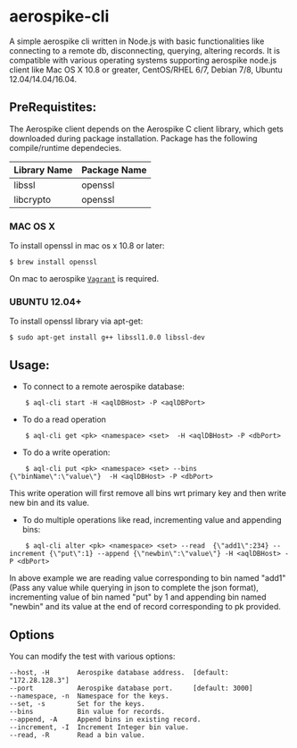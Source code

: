 # aerospike-cli
A simple aerospike cli written in Node.js with basic functionalities like connecting to a remote db, disconnecting, querying, altering records. It is compatible with various operating systems supporting aerospike node.js client like Mac OS X 10.8 or greater, CentOS/RHEL 6/7, Debian 7/8, Ubuntu 12.04/14.04/16.04. 


## PreRequistites:

The Aerospike client depends on the Aerospike C client library, which gets downloaded during package installation. Package has the following compile/runtime dependecies.

Library Name | Package Name
------------ | -------------
libssl | openssl
libcrypto | openssl

### MAC OS X
To install openssl in mac os x 10.8 or later:
    
    $ brew install openssl

On mac to aerospike [`Vagrant`](https://www.aerospike.com/docs/operations/install/vagrant/mac/using-vagrant.html) is required.

### UBUNTU 12.04+
To install openssl library via apt-get:

    $ sudo apt-get install g++ libssl1.0.0 libssl-dev


## Usage:

* To connect to a remote aerospike database:
```
    $ aql-cli start -H <aqlDBHost> -P <aqlDBPort>
```    

* To do a read operation 
```    
    $ aql-cli get <pk> <namespace> <set>  -H <aqlDBHost> -P <dbPort>
```    

* To do a write operation:
```    
    $ aql-cli put <pk> <namespace> <set> --bins {\"binName\":\"value\"}  -H <aqlDBHost> -P <dbPort>
```    

This write operation will first remove all bins wrt primary key and then write new bin and its value.

* To do multiple operations like read, incrementing value and appending bins:
```    
    $ aql-cli alter <pk> <namespace> <set> --read  {\"add1\":234} --increment {\"put\":1} --append {\"newbin\":\"value\"} -H <aqlDBHost> -P <dbPort>
```
 In above example we are reading value corresponding to bin named "add1" (Pass any value while querying in json to complete the json format), incrementing value of bin named "put" by 1 and appending bin named "newbin" and its value at the end of record corresponding to pk provided.
 
 ## Options

You can modify the test with various options:

    --host, -H       Aerospike database address.  [default: "172.28.128.3"]
    --port           Aerospike database port.     [default: 3000]
    --namespace, -n  Namespace for the keys.      
    --set, -s        Set for the keys.            
    --bins           Bin value for records.
    --append, -A     Append bins in existing record.
    --increment, -I  Increment Integer bin value.
    --read, -R       Read a bin value.
    
